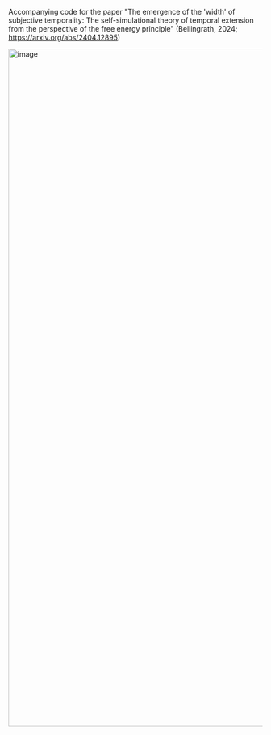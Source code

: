 Accompanying code for the paper "The emergence of the 'width' of subjective temporality: The self-simulational theory of temporal extension from the perspective of the free energy principle" (Bellingrath, 2024; https://arxiv.org/abs/2404.12895)



<img width="1341" alt="image" src="https://github.com/JanBellingrath/deep_parametric_generative_model_of_temporal_inference/assets/87768982/b852b5ff-ed45-4095-952b-f2c8c3469bf4">


